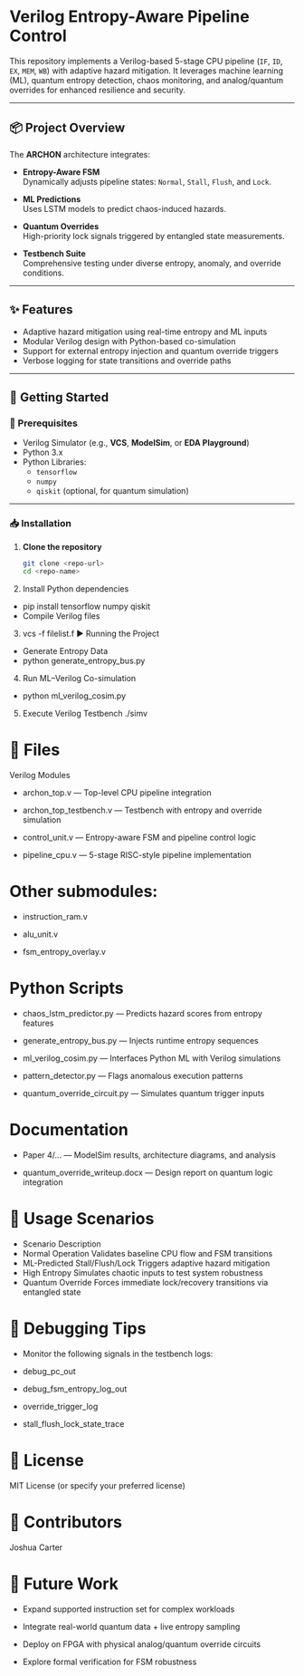 # Verilog Entropy-Aware Pipeline Control

This repository implements a Verilog-based 5-stage CPU pipeline (`IF`, `ID`, `EX`, `MEM`, `WB`) with adaptive hazard mitigation. It leverages machine learning (ML), quantum entropy detection, chaos monitoring, and analog/quantum overrides for enhanced resilience and security.

---

## 📦 Project Overview

The **ARCHON** architecture integrates:

- **Entropy-Aware FSM**  
  Dynamically adjusts pipeline states: `Normal`, `Stall`, `Flush`, and `Lock`.

- **ML Predictions**  
  Uses LSTM models to predict chaos-induced hazards.

- **Quantum Overrides**  
  High-priority lock signals triggered by entangled state measurements.

- **Testbench Suite**  
  Comprehensive testing under diverse entropy, anomaly, and override conditions.

---

## ✨ Features

- Adaptive hazard mitigation using real-time entropy and ML inputs  
- Modular Verilog design with Python-based co-simulation  
- Support for external entropy injection and quantum override triggers  
- Verbose logging for state transitions and override paths  

---

## 🚀 Getting Started

### 🔧 Prerequisites

- Verilog Simulator (e.g., **VCS**, **ModelSim**, or **EDA Playground**)
- Python 3.x
- Python Libraries:
  - `tensorflow`
  - `numpy`
  - `qiskit` (optional, for quantum simulation)

---

### 📥 Installation

1. **Clone the repository**

   ```bash
   git clone <repo-url>
   cd <repo-name>
   
2. Install Python dependencies
- pip install tensorflow numpy qiskit
- Compile Verilog files

3. vcs -f filelist.f
▶️ Running the Project
- Generate Entropy Data
- python generate_entropy_bus.py
  
4. Run ML–Verilog Co-simulation
- python ml_verilog_cosim.py
  
5. Execute Verilog Testbench
./simv

# 📂 Files
Verilog Modules
- archon_top.v — Top-level CPU pipeline integration

- archon_top_testbench.v — Testbench with entropy and override simulation

- control_unit.v — Entropy-aware FSM and pipeline control logic

- pipeline_cpu.v — 5-stage RISC-style pipeline implementation

# Other submodules:

- instruction_ram.v

- alu_unit.v

- fsm_entropy_overlay.v

# Python Scripts
- chaos_lstm_predictor.py — Predicts hazard scores from entropy features

 - generate_entropy_bus.py — Injects runtime entropy sequences

- ml_verilog_cosim.py — Interfaces Python ML with Verilog simulations

- pattern_detector.py — Flags anomalous execution patterns

- quantum_override_circuit.py — Simulates quantum trigger inputs

# Documentation
- Paper 4/... — ModelSim results, architecture diagrams, and analysis

- quantum_override_writeup.docx — Design report on quantum logic integration

# 🧪 Usage Scenarios
- Scenario	Description
- Normal Operation	Validates baseline CPU flow and FSM transitions
- ML-Predicted Stall/Flush/Lock	Triggers adaptive hazard mitigation
- High Entropy	Simulates chaotic inputs to test system robustness
- Quantum Override	Forces immediate lock/recovery transitions via entangled state

# 🐞 Debugging Tips
- Monitor the following signals in the testbench logs:

- debug_pc_out

- debug_fsm_entropy_log_out

- override_trigger_log

- stall_flush_lock_state_trace

# 📜 License
MIT License (or specify your preferred license)

# 👥 Contributors
Joshua Carter

# 🔮 Future Work
- Expand supported instruction set for complex workloads

- Integrate real-world quantum data + live entropy sampling

- Deploy on FPGA with physical analog/quantum override circuits

- Explore formal verification for FSM robustness
